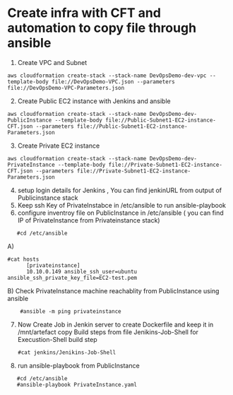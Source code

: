 # Create infra with CFT and automation to copy file through ansible


1) Create VPC and Subnet
```
aws cloudformation create-stack --stack-name DevOpsDemo-dev-vpc --template-body file://DevOpsDemo-VPC.json --parameters file://DevOpsDemo-VPC-Parameters.json
```
2) Create Public EC2 instance with Jenkins and ansible
```
aws cloudformation create-stack --stack-name DevOpsDemo-dev-PublicInstance --template-body file://Public-Subnet1-EC2-instance-CFT.json --parameters file://Public-Subnet1-EC2-instance-Parameters.json
```
3) Create Private EC2 instance
```
aws cloudformation create-stack --stack-name DevOpsDemo-dev-PrivateInstance --template-body file://Private-Subnet1-EC2-instance-CFT.json --parameters file://Private-Subnet1-EC2-instance-Parameters.json
```
4) setup login details for Jenkins , You can find jenkinURL from output of Publicinstance stack
5) Keep ssh Key of PrivateInstabce in /etc/ansible to run ansible-playbook
6) configure inventroy file on PublicInstance in /etc/ansible ( you can find IP of PrivateInstance from Privateinstance stack)
```
   #cd /etc/ansible
 ```
  A)
  ```
  #cat hosts
        [privateinstance]
        10.10.0.149 ansible_ssh_user=ubuntu ansible_ssh_private_key_file=EC2-test.pem
 ```
 B) Check PrivateInstance machine reachablity from PublicInstance using ansible
 ```
     #ansible -m ping privateinstance
 ```

7) Now Create Job in Jenkin server to create Dockerfile and keep it in /mnt/artefact
    copy Build steps from file Jenikins-Job-Shell for Execustion-Shell build step
    ```
    #cat jenkins/Jenikins-Job-Shell
    ```


8) run ansible-playbook from PublicInstance
```
   #cd /etc/ansible
   #ansible-playbook PrivateInstance.yaml
 ```

